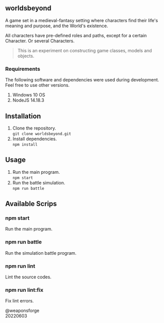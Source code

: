 ## worldsbeyond

A game set in a medieval-fantasy setting where characters find their life's meaning and purpose, and the World's existence.

All characters have pre-defined roles and paths, except for a certain Character. Or several Characters.

> This is an experiment on constructing game classes, models and objects.


### Requirements

The following software and dependencies were used during development. Feel free to use other versions.

1. Windows 10 OS
2. NodeJS 14.18.3


## Installation

1. Clone the repository.  
`git clone worldsbeyond.git`
2. Install dependencies.  
`npm install`


## Usage

1. Run the main program.  
`npm start`
2. Run the battle simulation.  
`npm run battle`


## Available Scrips

### npm start

Run the main program.

### npm run battle

Run the simulation battle program.

### npm run lint

Lint the source codes.

### npm run lint:fix

Fix lint errors.

@weaponsforge  
20220603

